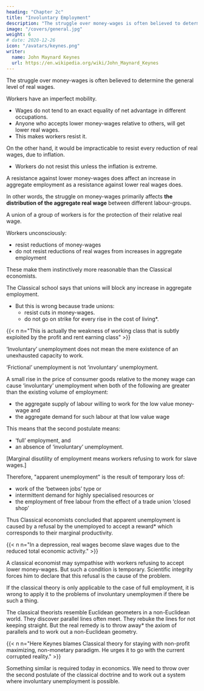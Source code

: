 ```yaml
---
heading: "Chapter 2c"
title: "Involuntary Employment"
description: "The struggle over money-wages is often believed to determine the general level of real wages"
image: "/covers/general.jpg"
weight: 6
# date: 2020-12-26
icon: "/avatars/keynes.png"
writer:
  name: John Maynard Keynes
  url: https://en.wikipedia.org/wiki/John_Maynard_Keynes
---
```



The struggle over money-wages is often believed to determine the general level of real wages. 

Workers have an imperfect mobility.
- Wages do not tend to an exact equality of net advantage in different occupations. 
- Anyone who accepts lower money-wages relative to others, will get lower real wages.
- This makes workers resist it.

On the other hand, it would be impracticable to resist every reduction of real wages, due to inflation.
- Workers do not resist this unless the inflation is extreme.

A resistance against lower money-wages <!-- applying to particular industries --> does affect <!-- not raise the same insuperable bar to --> an increase in aggregate employment <!-- which would result from a similar --> as a resistance against lower real wages does.

In other words, the struggle on money-wages primarily affects **the distribution of the aggregate real wage** between different labour-groups. 

A union of a group of workers is for the protection of their relative real wage.


Workers unconsciously:
- resist reductions of money-wages
- do not resist reductions of real wages from increases in aggregate employment

These make them instinctively more reasonable than the Classical economists. 

The Classical school says that unions will block any increase in aggregate employment. 
- But this is wrong because trade unions:
  - resist cuts in money-wages.
  - do not go on strike for every rise in the cost of living*.

{{< n n="This is actually the weakness of working class that is subtly exploited by the profit and rent earning class" >}}



‘Involuntary’ unemployment does not mean the mere existence of an unexhausted capacity to work. 

‘Frictional’ unemployment is not ‘involuntary’ unemployment. 

<!-- An 8-hour day does not constitute unemployment because it is not beyond human capacity to work ten hours. Nor should we regard as ‘involuntary’ unemployment the withdrawal of their labour by a body of workers because they do not choose to work for less than a certain real reward.  -->

A small rise in the price of consumer goods relative to the money wage can cause ‘involuntary’ unemployment when both of the following are greater than the existing volume of employment:
- the aggregate supply of labour willing to work for the <!-- current --> low value money-wage and
- the aggregate demand for such labour at that low value wage 

<!-- in the event of   wage-goods relatively to the money-wage,  -->

<!-- An alternative definition, which amounts, however, to the same thing, will be given in the next chapter (p. 26 below). -->

This means that the second postulate means:
- ‘full’ employment, and
- an absence of ‘involuntary’ unemployment.


[Marginal disutility of employment means workers refusing to work for slave wages.]

Therefore, "apparent unemployment" is the result of temporary loss of:
- work of the ‘between jobs’ type or
- intermittent demand for highly specialised resources or 
- the employment of free labour from the effect of a trade union ‘closed shop’ 

Thus Classical economists <!--  writers in the classical tradition, overlooking the special assumption underlying their theory, have been driven inevitably to the conclusion, perfectly logical on their assumption, --> concluded that apparent unemployment is caused by a refusal by the unemployed to accept a reward* which corresponds to their marginal productivity. 

{{< n n="In a depression, real wages become slave wages due to the reduced total economic activity." >}}


A classical economist may sympathise with workers refusing to accept lower money-wages. But such a condition is temporary. <!-- , and he will admit that it may not be wise to make it to meet conditions which are temporary; but --> Scientific integrity forces him to declare that this refusal is the cause of the problem.

If the classical theory is only applicable to the case of full employment, it is wrong to apply it to the problems of involuntary unemploymen if there be such a thing. 

The classical theorists resemble Euclidean geometers in a non-Euclidean world. They discover parallel lines often meet. They rebuke the lines for not keeping straight. But the real <!--  as the only remedy for the unfortunate collisions which are occurring. Yet, in truth, there is no  -->remedy is to throw away* the axiom of parallels and to work out a non-Euclidean geometry. 

{{< n n="Here Keynes blames Classical theory for staying with non-profit maximizing, non-monetary paradigm. He urges it to go with the current corrupted reality." >}}


Something similar is required today in economics. We need to throw over the second postulate of the classical doctrine and to work out a system where involuntary unemployment is possible.
